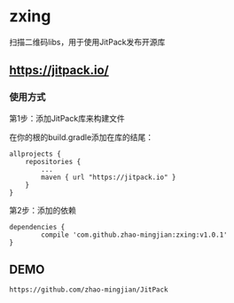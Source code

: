 # zxing
扫描二维码libs，用于使用JitPack发布开源库
## https://jitpack.io/
### 使用方式
第1步：添加JitPack库来构建文件

在你的根的build.gradle添加在库的结尾：

	allprojects {
		repositories {
			...
			maven { url "https://jitpack.io" }
		}
	}
第2步：添加的依赖

	dependencies {
	        compile 'com.github.zhao-mingjian:zxing:v1.0.1'
	}
## DEMO
	https://github.com/zhao-mingjian/JitPack
